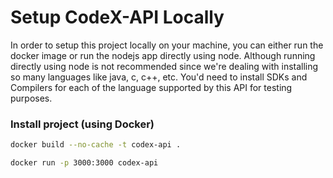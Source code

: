 # Setup CodeX-API Locally

In order to setup this project locally on your machine, you can either run the docker image or run the nodejs app directly using node. Although running directly using node is not recommended since we're dealing with installing so many languages like java, c, c++, etc. You'd need to install SDKs and Compilers for each of the language supported by this API for testing purposes.

### Install project (using Docker)

```bash
docker build --no-cache -t codex-api .

docker run -p 3000:3000 codex-api
```
